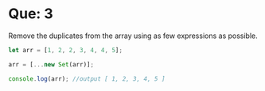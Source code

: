 # Que: 3

Remove the duplicates from the array using as few expressions as possible.

```javascript
let arr = [1, 2, 2, 3, 4, 4, 5];

arr = [...new Set(arr)];

console.log(arr); //output [ 1, 2, 3, 4, 5 ]
```

